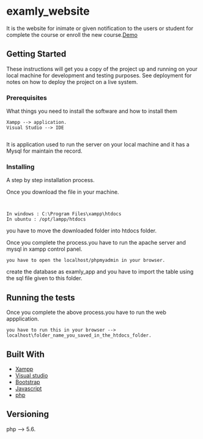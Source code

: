 # examly_website

It is the website for inimate or given notification to the users or student for complete the course or enroll the new course.[Demo]()

## Getting Started

These instructions will get you a copy of the project up and running on your local machine for development and testing purposes. See deployment for notes on how to deploy the project on a live system.

### Prerequisites

What things you need to install the software and how to install them

```
Xampp --> application.
Visual Studio --> IDE 
 
```
It is application used to run the server on your local machine and it has a Mysql for maintain the record.


### Installing

A step by step installation process. 

Once you download the file in your machine.
```


In windows : C:\Program Files\xampp\htdocs
In ubuntu : /opt/lampp/htdocs

```
you have to move the downloaded folder into htdocs folder. 

Once you complete the process.you have to run the apache server and mysql in xampp control panel.


```
you have to open the localhost/phpmyadmin in your browser.

```

create the database as examly_app and you have to import the table using the sql file given to this folder.



## Running the tests

Once you complete the above process.you have to run the web appplication.

```
you have to run this in your browser --> localhost\folder_name_you_saved_in_the_htdocs_folder.

```


## Built With
* [Xampp](https://www.apachefriends.org/download.html)
* [Visual studio](https://visualstudio.microsoft.com/downloads/)
* [Bootstrap](https://www.w3schools.com/bootstrap/bootstrap_ver.asp)
* [Javascript](https://www.w3schools.com/js/default.asp)
* [php](https://www.w3schools.com/php/default.asp)

## Versioning

php  -->  5.6.



